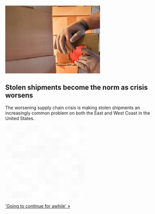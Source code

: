 
![Stolen shipments become the norm as crisis worsens](./20211114175844.png)
## Stolen shipments become the norm as crisis worsens

The worsening supply chain crisis is making stolen shipments an increasingly common problem on both the East and West Coast in the United States.

![pic](../square_bg.png)

['Going to continue for awhile' »](https://www.yahoo.com/finance/news/the-supply-chain-crisis-latest-problem-cargo-theft-that-may-last-as-long-as-the-backlog-135953326.html)
